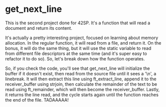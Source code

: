 # get_next_line
This is the second project done for 42SP. It's a function that will read a document and return its content.

It's actually a pretty interesting project, focused on learning about memory allocation.
In the regular function, it will read from a file, and return it. On the bonus, it will do
the same thing, but it will use the static variable to read from different file descriptors at
the same time (and it's super easy to refactor it to do so). So, let's break down how the function operates.

So, if you check the code, you'll see that get_next_line will initialize the buffer if it doesn't exist,
then read from the source file until it sees a '\n', a linebreak. It will then extract this line using
ft_extract_line, append it to the receiver_buffer using strjoin, then calculate the remainder of the text to be
read using ft_remainder, which will then become the receiver_buffer. Lastly, it returns the line read, and the cycle
starts again until the function reaches the end of the file. TADAAAAA!
